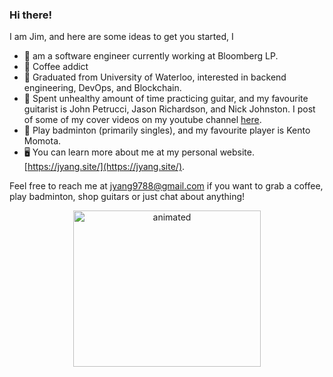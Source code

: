 ### Hi there! 


I am Jim, and here are some ideas to get you started, I

- 🐳 am a software engineer currently working at Bloomberg LP. 
- 🍵 Coffee addict
- 🐬 Graduated from University of Waterloo, interested in backend engineering, DevOps, and Blockchain.
- 🎸 Spent unhealthy amount of time practicing guitar, and my favourite guitarist is John Petrucci, Jason Richardson, and Nick Johnston. I post of some of my cover videos on my youtube channel  [here](https://www.youtube.com/channel/UCNGkDz0ueiUGlVl8zQpimnA).
- 🏸 Play badminton (primarily singles), and my favourite player is Kento Momota. 
- 🖥 You can learn more about me at my personal website. [https://jyang.site/](https://jyang.site/). 

Feel free to reach me at [jyang9788@gmail.com](jyang9788@gmail.com) if you want to grab a coffee, play badminton, shop guitars or just chat about anything! 
<p align="center"><img src=https://media.giphy.com/media/vFKqnCdLPNOKc/giphy.gif alt="animated" width="300" height="250"/> </p>
